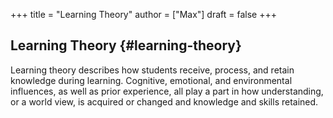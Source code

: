 +++
title = "Learning Theory"
author = ["Max"]
draft = false
+++

## Learning Theory {#learning-theory}

Learning theory describes how students receive, process, and retain knowledge
during learning. Cognitive, emotional, and environmental influences, as well
as prior experience, all play a part in how understanding, or a world view, is
acquired or changed and knowledge and skills retained.

